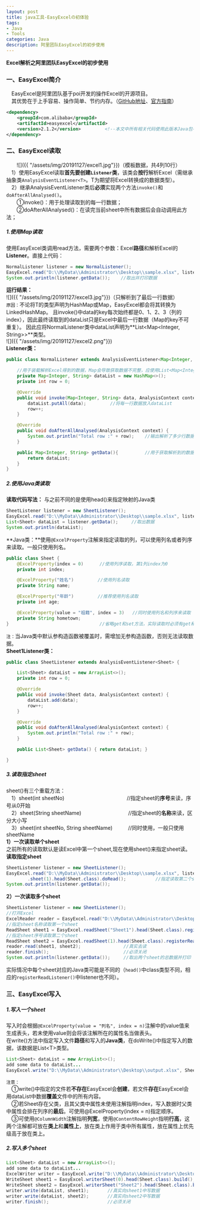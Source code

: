 ```yaml
---
layout: post
title: java工具-EasyExcelの初体验
tags:
- Java
- Tools
categories: Java
description: 阿里团队EasyExcel的初步使用
---
```

**Excel解析之阿里团队EasyExcel的初步使用**

<!-- more -->

### 一、EasyExcel简介  
　EasyExcel是阿里团队基于poi开发的操作Excel的开源项目。  
　其优势在于上手容易、操作简单、节约内存。（[GitHub地址](https://github.com/alibaba/easyexcel)、[官方指南](https://alibaba-easyexcel.github.io/index.html)）
```xml
<dependency>
    <groupId>com.alibaba</groupId>
    <artifactId>easyexcel</artifactId>
    <version>2.1.2</version>         <!--本文中所有相关代码使用此版本Java包-->
</dependency>
```

### 二、EasyExcel读取   
　　![]({{ "/assets/img/20191127/excel1.jpg"}})（模板数据，共4列10行）  
　1）使用EasyExcel读取**首先要创建`Listener`类**，该类会**按行**解析Excel（需继承抽象类`AnalysisEventListener<T>`。T为期望将Excel转换成的数据类型）。  
　2）继承AnalysisEventListener类后**必须**实现两个方法`invoke()`和`doAfterAllAnalysed()`。  
　　①invoke()：用于处理读取到的每一行数据；  
　　②doAfterAllAnalysed()：在读完当前sheet中所有数据后会自动调用此方法；  
##### *1.使用Map读取*  
使用EasyExcel类调用read方法，需要两个参数：Excel**路径**和解析Excel的**Listener**。直接上代码：    
```java
NormalListener listener = new NormalListener();
EasyExcel.read("D:\\MyData\\Administrator\\Desktop\\sample.xlsx", listener).sheet().doRead();
System.out.println(listener.getData());    //取出并打印数据
```
**运行结果：**  
![]({{ "/assets/img/20191127/excel3.jpg"}})（只解析到了最后一行数据）  
`原因：`不论将T的类型声明为HashMap或Map，EasyExcel都会将其转换为LinkedHashMap。
且invoke()中data的key每次始终都是0、1、2、3（列的index），因此最终读取到的dataList只是Excel中最后一行数据（Map的key不可重复）。
因此应将NormalListener类中dataList声明为**List<Map<Integer, String>>**类型。  
![]({{ "/assets/img/20191127/excel2.png"}})              
**Listener类：**
```java
public class NormalListener extends AnalysisEventListener<Map<Integer, String>> {

    //用于装载解析Excel得到的数据，Map会导致获取数据不完整，应使用List<Map<Integer, String>>
    private Map<Integer, String> dataList = new HashMap<>(); 
    private int row = 0;

    @Override
    public void invoke(Map<Integer, String> data, AnalysisContext context) {
        dataList.putAll(data);         //将每一行数据放入dataList
        row++;
    }

    @Override
    public void doAfterAllAnalysed(AnalysisContext context) {
        System.out.println("Total row :" + row);    //输出解析了多少行数据
    }

    public Map<Integer, String> getData(){          //用于获取解析到的数据
        return dataList;
    }
}
```
##### *2.使用Java类读取*
**读取代码写法：**  与之前不同的是使用head()来指定映射的Java类  
```java
SheetListener listener = new SheetListener();
EasyExcel.read("D:\\MyData\\Administrator\\Desktop\\sample.xlsx", listener).head(Sheet.class).sheet().doRead();
List<Sheet> dataList = listener.getData();     //取出数据
System.out.println(dataList);
```
**Java类：**使用`@ExcelProperty`注解来指定读取的列，可以使用列名或者列序来读取。一般只使用列名。  
```java
public class Sheet {
    @ExcelProperty(index = 0)      //使用列序读取，第1列index为0
    private int index;

    @ExcelProperty("姓名")         //使用列名读取
    private String name;

    @ExcelProperty("年龄")         //推荐使用列名读取
    private int age;

    @ExcelProperty(value = "祖籍", index = 3)   //同时使用列名和列序来读取
    private String hometown;
}                                  //省略get和set方法，实际读取时必须有get和set方法，否则读不到数据
```  
`注：`当Java类中默认参构造函数被覆盖时，需增加无参构造函数，否则无法读取数据。   
**Sheet1Listener类：**  
```java
public class SheetListener extends AnalysisEventListener<Sheet> {

    List<Sheet> dataList = new ArrayList<>();
    private int row = 0;

    @Override
    public void invoke(Sheet data, AnalysisContext context) {
        dataList.add(data);
        row++;
    }

    @Override
    public void doAfterAllAnalysed(AnalysisContext context) {
        System.out.println("Total row :" + row);
    }

    public List<Sheet> getData() { return dataList; }

}
```
##### *3.读取指定sheet*  
sheet()有三个重载方法：  
　1）sheet(int sheetNo)　　　　　　　　　　　　//指定sheet的**序号**来读，序号从0开始  
　2）sheet(String sheetName)　　　　　　　　　//指定sheet的**名称**来读，区分大小写  
　3）sheet(int sheetNo, String sheetName)　　　//同时使用，一般只使用sheetName  
**1）一次读取单个sheet**  
之前所有的读取默认是读Excel中第一个sheet,现在使用sheet()来指定sheet读。  
**读取指定sheet**
```java
SheetListener listener = new SheetListener();
EasyExcel.read("D:\\MyData\\Administrator\\Desktop\\sample.xlsx", listener)
        .sheet(1).head(Sheet.class).doRead();           //指定读取第二个sheet
System.out.println(listener.getData());
```
**2）一次读取多个sheet**    
```java
SheetListener listener = new SheetListener();
//打开Excel
ExcelReader reader = EasyExcel.read("D:\\MyData\\Administrator\\Desktop\\sample.xlsx").build(); 
//指定sheet名称读取第一个sheet
ReadSheet sheet1 = EasyExcel.readSheet("Sheet1").head(Sheet.class).registerReadListener(listener).build();
//指定sheet序号读取第二个sheet
ReadSheet sheet2 = EasyExcel.readSheet(1).head(Sheet.class).registerReadListener(listener).build();
reader.read(sheet1, sheet2);                //真实去读
reader.finish();                            //必须关闭
System.out.println(listener.getData());     //取出两个sheet的总数据并打印
```
实际情况中每个sheet对应的Java类可能是不同的（`head()`中class类型不同，相应的`registerReadListener()`中listener也不同）。  
### 三、EasyExcel写入    
##### *1.写入一个sheet*   
写入时会根据`@ExcelProperty(value = "列名", index = n)`注解中的value值来生成表头，若未使用value则会将该注解所在的属性名当做表头。  
在write()方法中指定写入文件**路径**和写入的**Java类**，在doWrite()中指定写入的数据，该数据是List\<T>类型。  
```java
List<Sheet> dataList = new ArrayList<>();
add some data to dataList...
EasyExcel.write("D:\\MyData\\Administrator\\Desktop\\output.xlsx", Sheet.class).sheet().doWrite(dataList);
``` 
`注意：`  
　①write()中指定的文件若**不存在**EasyExcel会**创建**，若文件**存在**EasyExcel会用dataList中数据**覆盖**文件中的所有内容。  
　②若Sheet存在父类，且其父类中属性未使用注解指明index，写入数据时父类中属性会排在列序的**最后**。可使用@ExcelProperty(index = n)指定顺序。  
　③可使用`@ColumnWidth`注解指明**列宽**，使用`@ContentRowHeight`指明**行高**，这两个注解都可放在**类上**和**属性上**，放在类上作用于类中所有属性，放在属性上优先级高于放在类上。  
##### *2.写入多个sheet*   
```java
List<Sheet> dataList = new ArrayList<>();
add some data to dataList...
ExcelWriter writer = EasyExcel.write("D:\\MyData\\Administrator\\Desktop\\output.xlsx").build();   //打开文件
WriteSheet sheet1 = EasyExcel.writerSheet(0).head(Sheet.class).build();          //根据sheet序号写入第一个sheet
WriteSheet sheet2 = EasyExcel.writerSheet("Sheet2").head(Sheet.class).build();   //根据sheet名称写入第二个sheet
writer.write(dataList, sheet1);       //真实向sheet1中写数据
writer.write(dataList, sheet2);       //真实向sheet2中写数据
writer.finish();                      //必须关闭
```